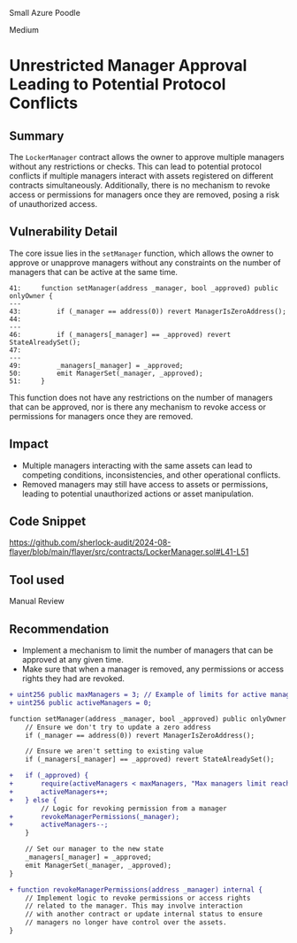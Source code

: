Small Azure Poodle

Medium

# Unrestricted Manager Approval Leading to Potential Protocol Conflicts

## Summary
The `LockerManager` contract allows the owner to approve multiple managers without any restrictions or checks. This can lead to potential protocol conflicts if multiple managers interact with assets registered on different contracts simultaneously. Additionally, there is no mechanism to revoke access or permissions for managers once they are removed, posing a risk of unauthorized access.

## Vulnerability Detail
The core issue lies in the `setManager` function, which allows the owner to approve or unapprove managers without any constraints on the number of managers that can be active at the same time. 
```solidity
41:     function setManager(address _manager, bool _approved) public onlyOwner {
---
43:         if (_manager == address(0)) revert ManagerIsZeroAddress();
44: 
---
46:         if (_managers[_manager] == _approved) revert StateAlreadySet();
47: 
---
49:         _managers[_manager] = _approved;
50:         emit ManagerSet(_manager, _approved);
51:     }
```
This function does not have any restrictions on the number of managers that can be approved, nor is there any mechanism to revoke access or permissions for managers once they are removed.

## Impact
- Multiple managers interacting with the same assets can lead to competing conditions, inconsistencies, and other operational conflicts.
- Removed managers may still have access to assets or permissions, leading to potential unauthorized actions or asset manipulation.

## Code Snippet
https://github.com/sherlock-audit/2024-08-flayer/blob/main/flayer/src/contracts/LockerManager.sol#L41-L51

## Tool used

Manual Review

## Recommendation
- Implement a mechanism to limit the number of managers that can be approved at any given time.
- Make sure that when a manager is removed, any permissions or access rights they had are revoked.
```diff
+ uint256 public maxManagers = 3; // Example of limits for active managers
+ uint256 public activeManagers = 0;

function setManager(address _manager, bool _approved) public onlyOwner {
    // Ensure we don't try to update a zero address
    if (_manager == address(0)) revert ManagerIsZeroAddress();

    // Ensure we aren't setting to existing value
    if (_managers[_manager] == _approved) revert StateAlreadySet();

+   if (_approved) {
+       require(activeManagers < maxManagers, "Max managers limit reached");
+       activeManagers++;
+   } else {
        // Logic for revoking permission from a manager
+       revokeManagerPermissions(_manager);
+       activeManagers--;
    }

    // Set our manager to the new state
    _managers[_manager] = _approved;
    emit ManagerSet(_manager, _approved);
}

+ function revokeManagerPermissions(address _manager) internal {
    // Implement logic to revoke permissions or access rights
    // related to the manager. This may involve interaction
    // with another contract or update internal status to ensure
    // managers no longer have control over the assets.
}
```